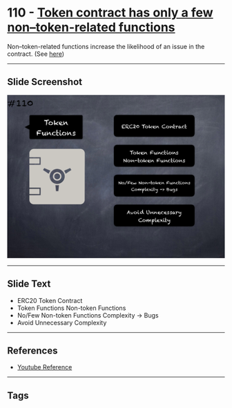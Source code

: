 # 110 - [Token contract has only a few non–token-related functions](Token%20contract%20has%20only%20a%20few%20non–token-related%20functions.md)

Non–token-related functions increase the likelihood of an issue in the contract. (See [here](https://github.com/crytic/building-secure-contracts/blob/master/development-guidelines/token_integration.md#contract-composition))

___
## Slide Screenshot
![0110.png](../../images/5.%20Pitfalls%20and%20Best%20Practices%20201/110.png)
___
## Slide Text
- ERC20 Token Contract
- Token Functions Non-token Functions
- No/Few Non-token Functions Complexity -> Bugs
- Avoid Unnecessary Complexity
___
## References
- [Youtube Reference](https://youtu.be/WGM1SF8twmw?t=642)
___
## Tags